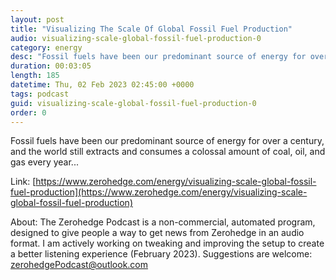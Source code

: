 ```yaml
---
layout: post
title: "Visualizing The Scale Of Global Fossil Fuel Production"
audio: visualizing-scale-global-fossil-fuel-production-0
category: energy
desc: "Fossil fuels have been our predominant source of energy for over a century, and the world still extracts and consumes a colossal amount of coal, oil, and gas every year..."
duration: 00:03:05
length: 185
datetime: Thu, 02 Feb 2023 02:45:00 +0000
tags: podcast
guid: visualizing-scale-global-fossil-fuel-production-0
order: 0
---
```

Fossil fuels have been our predominant source of energy for over a century, and the world still extracts and consumes a colossal amount of coal, oil, and gas every year...

Link: [https://www.zerohedge.com/energy/visualizing-scale-global-fossil-fuel-production](https://www.zerohedge.com/energy/visualizing-scale-global-fossil-fuel-production)

About: The Zerohedge Podcast is a non-commercial, automated program, designed to give people a way to get news from Zerohedge in an audio format.  I am actively working on tweaking and improving the setup to create a better listening experience (February 2023).  Suggestions are welcome: [zerohedgePodcast@outlook.com](mailto:zerohedgePodcast@outlook.com)